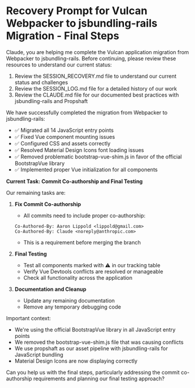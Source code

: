 # Recovery Prompt for Vulcan Webpacker to jsbundling-rails Migration - Final Steps

Claude, you are helping me complete the Vulcan application migration from Webpacker to jsbundling-rails. Before continuing, please review these resources to understand our current status:

1. Review the SESSION_RECOVERY.md file to understand our current status and challenges
2. Review the SESSION_LOG.md file for a detailed history of our work
3. Review the CLAUDE.md file for our documented best practices with jsbundling-rails and Propshaft

We have successfully completed the migration from Webpacker to jsbundling-rails:
- ✅ Migrated all 14 JavaScript entry points
- ✅ Fixed Vue component mounting issues
- ✅ Configured CSS and assets correctly
- ✅ Resolved Material Design Icons font loading issues
- ✅ Removed problematic bootstrap-vue-shim.js in favor of the official BootstrapVue library
- ✅ Implemented proper Vue initialization for all components

**Current Task: Commit Co-authorship and Final Testing**

Our remaining tasks are:

1. **Fix Commit Co-authorship**
   - All commits need to include proper co-authorship:
   ```
   Co-Authored-By: Aaron Lippold <lippold@gmail.com>
   Co-Authored-By: Claude <noreply@anthropic.com>
   ```
   - This is a requirement before merging the branch

2. **Final Testing**
   - Test all components marked with ⚠️ in our tracking table
   - Verify Vue Devtools conflicts are resolved or manageable
   - Check all functionality across the application

3. **Documentation and Cleanup**
   - Update any remaining documentation
   - Remove any temporary debugging code

Important context:
- We're using the official BootstrapVue library in all JavaScript entry points 
- We removed the bootstrap-vue-shim.js file that was causing conflicts
- We use propshaft as our asset pipeline with jsbundling-rails for JavaScript bundling
- Material Design Icons are now displaying correctly

Can you help us with the final steps, particularly addressing the commit co-authorship requirements and planning our final testing approach?